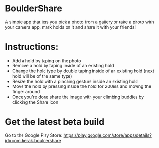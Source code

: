 # BoulderShare

A simple app that lets you pick a photo from a gallery or take a photo with your camera app, mark holds on it and share it with your friends!

# Instructions:
- Add a hold by taping on the photo
- Remove a hold by taping inside of an existing hold
- Change the hold type by double taping inside of an existing hold (next hold will be of the same type)
- Resize the hold with a pinching gesture inside an existing hold
- Move the hold by pressing inside the hold for 200ms and moving the finger around
- Once you're done share the image with your climbing buddies by clicking the Share icon

# Get the latest beta build
Go to the Google Play Store: https://play.google.com/store/apps/details?id=com.herak.bouldershare
